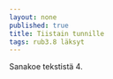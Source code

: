 ```yaml
---
layout: none
published: true
title: Tiistain tunnille
tags: rub3.8 läksyt
---
```

Sanakoe tekstistä 4.
